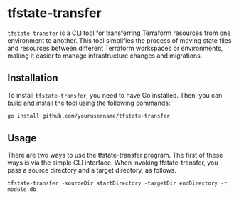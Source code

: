 # tfstate-transfer

`tfstate-transfer` is a CLI tool for transferring Terraform resources from one environment to another. 
This tool simplifies the process of moving state files and resources between different Terraform workspaces or environments, 
making it easier to manage infrastructure changes and migrations.

## Installation

To install `tfstate-transfer`, you need to have Go installed. Then, you can build and install the tool using the following commands:

```bash
go install github.com/yourusername/tfstate-transfer
```

## Usage
There are two ways to use the tfstate-transfer program. The first
of these ways is via the simple CLI interface. 
When invoking tfstate-transfer, you pass a source directory and a target directory, as follows.

```shell
tfstate-transfer -sourceDir startDirectory -targetDir endDirectory -r module.db
```

